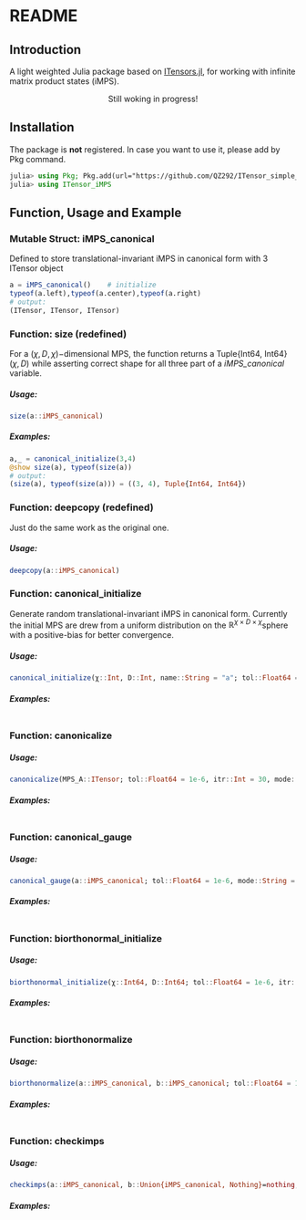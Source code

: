 # README

## Introduction

A light weighted Julia package based on [ITensors.jl](https://github.com/ITensor/ITensors.jl), for working with infinite matrix product states (iMPS).

<center> Still woking in progress!</center>

## Installation

The package is **not** registered. In case you want to use it, please add by Pkg command.

```julia
julia> using Pkg; Pkg.add(url="https://github.com/QZ292/ITensor_simple_iMPS.jl.git")
julia> using ITensor_iMPS
```

## Function, Usage and Example

### Mutable Struct: iMPS_canonical

Defined to store translational-invariant iMPS in canonical form with 3 ITensor object

```julia
a = iMPS_canonical()    # initialize
typeof(a.left),typeof(a.center),typeof(a.right)
# output:
(ITensor, ITensor, ITensor)
```

### Function: size (redefined)

For a $(\chi,D,\chi)-$dimensional MPS, the function returns a Tuple{Int64, Int64}$(\chi,D)$​ while asserting correct shape for all three part of a *iMPS_canonical* variable.

##### Usage:

```julia
size(a::iMPS_canonical)
```

##### Examples:

```julia
a,_ = canonical_initialize(3,4)
@show size(a), typeof(size(a))
# output:
(size(a), typeof(size(a))) = ((3, 4), Tuple{Int64, Int64})
```

### Function: deepcopy (redefined)

Just do the same work as the original one.

##### Usage:

```julia
deepcopy(a::iMPS_canonical)
```

### Function: canonical_initialize

Generate random translational-invariant iMPS in canonical form. Currently the initial MPS are drew from a uniform distribution on the $\mathbb{R}^{\chi \times D \times \chi}$​ sphere with a positive-bias for better convergence.

##### Usage:

```julia
canonical_initialize(χ::Int, D::Int, name::String = "a"; tol::Float64 = 1e-6, itr::Int = 30, mode::String = "default", indent::Int64 = 0)
```



##### Examples:

```julia

```



### Function: canonicalize



##### Usage:

```julia
canonicalize(MPS_A::ITensor; tol::Float64 = 1e-6, itr::Int = 30, mode::String = "default", indent::Int64 = 0)
```



##### Examples:

```julia

```



### Function: canonical_gauge



##### Usage:

```julia
canonical_gauge(a::iMPS_canonical; tol::Float64 = 1e-6, mode::String = "default", indent::Int64 = 0)
```



##### Examples:

```julia

```



### Function: biorthonormal_initialize



##### Usage:

```julia
biorthonormal_initialize(χ::Int64, D::Int64; tol::Float64 = 1e-6, itr::Int = 1, mode::String = "default", indent::Int64 = 0)
```



##### Examples:

```julia

```



### Function: biorthonormalize



##### Usage:

```julia
biorthonormalize(a::iMPS_canonical, b::iMPS_canonical; tol::Float64 = 1e-6, itr::Int = 1, mode::String = "default", indent::Int64 = 0)
```



##### Examples:

```julia

```



### Function: checkimps



##### Usage:

```julia
checkimps(a::iMPS_canonical, b::Union{iMPS_canonical, Nothing}=nothing; list::Vector{Int64} = [1,2], printlog::Bool = true, tol::Float64 = 1e-3, indent::Int64 = 0)
```



##### Examples:

```julia

```





